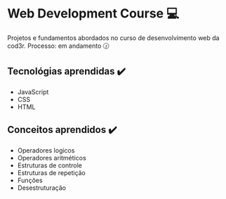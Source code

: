 # Web Development Course :computer:
Projetos e fundamentos abordados no curso de desenvolvimento web da cod3r.
Processo: em andamento :clock230:

## Tecnológias aprendidas :heavy_check_mark:
* JavaScript
* CSS
* HTML

## Conceitos aprendidos :heavy_check_mark:
* Operadores logicos
* Operadores aritméticos
* Estruturas de controle
* Estruturas de repetição
* Funções
* Desestruturação

